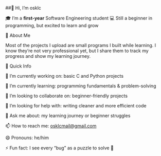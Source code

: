 ##👋 Hi, I’m osklc

🎓 I’m a **first-year** Software Engineering student
💻 Still a beginner in programming, but excited to learn and grow

🚀 About Me

Most of the projects I upload are small programs I built while learning.
I know they’re not very professional yet, but I share them to track my progress and show my learning journey.

📌 Quick Info

🔭 I’m currently working on: basic C and Python projects

🌱 I’m currently learning: programming fundamentals & problem-solving

👯 I’m looking to collaborate on: beginner-friendly projects

🤔 I’m looking for help with: writing cleaner and more efficient code

💬 Ask me about: my learning journey or beginner struggles

📫 How to reach me: osklcmail@gmail.com

😄 Pronouns: he/him

⚡ Fun fact: I see every “bug” as a puzzle to solve 🧩



